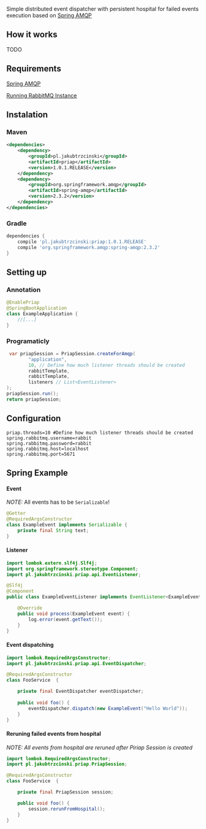 
Simple distributed event dispatcher with persistent hospital for failed events execution based on [Spring AMQP](https://github.com/spring-projects/spring-amqp)

## How it works

TODO

## Requirements
[Spring AMQP](https://github.com/spring-projects/spring-amqp)

[Running RabbitMQ Instance](https://www.rabbitmq.com/)

## Instalation

### Maven 
```xml
<dependencies>
    <dependency>
        <groupId>pl.jakubtrzcinski</groupId>
        <artifactId>priap</artifactId>
        <version>1.0.1.RELEASE</version>
    </dependency>
    <dependency>
        <groupId>org.springframework.amqp</groupId>
        <artifactId>spring-amqp</artifactId>
        <version>2.3.2</version>
    </dependency>
</dependencies>
```

### Gradle
```groovy
dependencies {
    compile 'pl.jakubtrzcinski:priap:1.0.1.RELEASE'
    compile 'org.springframework.amqp:spring-amqp:2.3.2'
}
```

## Setting up

### Annotation

```java
@EnablePriap
@SpringBootApplication
class ExampleApplication {
    //[...]
}
```

### Programaticly

```java
 var priapSession = PriapSession.createForAmqp(
        "application",
        10, // Define how much listener threads should be created
        rabbitTemplate,
        rabbitTemplate,
        listeners // List<EventListener>
);
priapSession.run();
return priapSession;
```
## Configuration

```properties
priap.threads=10 #Define how much listener threads should be created
spring.rabbitmq.username=rabbit
spring.rabbitmq.password=rabbit
spring.rabbitmq.host=localhost
spring.rabbitmq.port=5671
```
## Spring Example

#### Event 
_NOTE:_ All events has to be `Serializable`!
```java
@Getter
@RequiredArgsConstructor
class ExampleEvent implements Serializable {
    private final String text;
}
```

#### Listener
```java
import lombok.extern.slf4j.Slf4j;
import org.springframework.stereotype.Component;
import pl.jakubtrzcinski.priap.api.EventListener;

@Slf4j
@Component
public class ExampleEventListener implements EventListener<ExampleEvent> {

    @Override
    public void process(ExampleEvent event) {
        log.error(event.getText());
    }
}
```

#### Event dispatching
```java
import lombok.RequiredArgsConstructor;
import pl.jakubtrzcinski.priap.api.EventDispatcher;

@RequiredArgsConstructor
class FooService  {

    private final EventDispatcher eventDispatcher;
    
    public void foo() {
        eventDispatcher.dispatch(new ExampleEvent("Hello World"));
    }
}
```

#### Reruning failed events from hospital

*NOTE:* _All events from hospital are reruned after Piriap Session is created_

```java
import lombok.RequiredArgsConstructor;
import pl.jakubtrzcinski.priap.PriapSession;

@RequiredArgsConstructor
class FooService  {

    private final PriapSession session;

    public void foo() {
        session.rerunFromHospital();
    }
}
```


